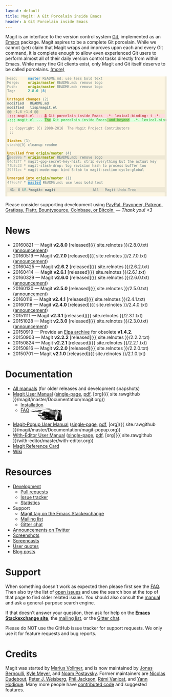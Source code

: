 ```yaml
---
layout: default
title: Magit! A Git Porcelain inside Emacs
header: A Git Porcelain inside Emacs
---
```


Magit is an interface to the version control system [Git][git],
implemented as an [Emacs][emacs] package.  Magit aspires to be a
complete Git porcelain.  While we cannot (yet) claim that Magit wraps
and improves upon each and every Git command, it is complete enough to
allow even experienced Git users to perform almost all of their daily
version control tasks directly from within Emacs.  While many fine Git
clients exist, only Magit and Git itself deserve to be called
porcelains.  <a class="small" href="/about">(more)</a>

<a href="/screenshots">
  <img class="screenshot" src="/screenshots/status.png">
</a>

<script type="text/javascript" src="/quotes/quotes.js"></script>
<script type="text/javascript">window.onload = inject_quotes;</script>
<section>
  <blockquote id="quote1"></blockquote>
  <blockquote id="quote2"></blockquote>
  <div id="donate">
    Please consider supporting development using
    <a href="/donations">PayPal, Payoneer, Patreon, Gratipay,
    Flattr, Bountysource, Coinbase, or Bitcoin.</a>
    &mdash; <i>Thank you! &lt;3</i>
  </div>
</section>

# News

* 20160821 &mdash; Magit **v2.8.0** [released]({{ site.relnotes }}/2.8.0.txt)
  ([announcement](https://emacsair.me/2016/08/21/magit-2.8))
* 20160519 &mdash; Magit **v2.7.0** [released]({{ site.relnotes }}/2.7.0.txt)
  ([announcement](https://emacsair.me/2016/05/19/magit-2.7))
* 20160425 &mdash; Magit **v2.6.2** [released]({{ site.relnotes }}/2.6.2.txt)
* 20160414 &mdash; Magit **v2.6.1** [released]({{ site.relnotes }}/2.6.1.txt)
* 20160329 &mdash; Magit **v2.6.0** [released]({{ site.relnotes }}/2.6.0.txt)
  ([announcement](https://emacsair.me/2016/03/29/magit-2.6))
* 20160130 &mdash; Magit **v2.5.0** [released]({{ site.relnotes }}/2.5.0.txt)
  ([announcement](https://emacsair.me/2016/02/10/magit-2.5))
* 20160119 &mdash; Magit **v2.4.1** [released]({{ site.relnotes }}/2.4.1.txt)
* 20160118 &mdash; Magit **v2.4.0** [released]({{ site.relnotes }}/2.4.0.txt)
  ([announcement](https://emacsair.me/2016/01/18/magit-2.4))
* 20151111 &mdash; Magit **v2.3.1** [released]({{ site.relnotes }}/2.3.1.txt)
* 20151028 &mdash; Magit **v2.3.0** [released]({{ site.relnotes }}/2.3.0.txt)
  ([announcement](https://emacsair.me/))
* 20150919 &mdash; Provide an [Elpa archive](/elpa/v1) for obsolete **v1.4.2**.
* 20150903 &mdash; Magit **v2.2.2** [released]({{ site.relnotes }}/2.2.2.txt)
* 20150824 &mdash; Magit **v2.2.1** [released]({{ site.relnotes }}/2.2.1.txt)
* 20150816 &mdash; Magit **v2.2.0** [released]({{ site.relnotes }}/2.2.0.txt)
* 20150701 &mdash; Magit **v2.1.0** [released]({{ site.relnotes }}/2.1.0.txt)

# Documentation

* [All manuals](/manual)
  (for older releases and development snapshots)
* [Magit User Manual](/manual/magit#Top)
  ([single-page](/manual/magit.html#Top),
   [pdf](/manual/magit.pdf),
   [org]({{ site.rawgithub }}/magit/master/Documentation/magit.org))
  * [Installation](/manual/magit/Installation.html)
  * [FAQ](/manual/magit/FAQ.html)
    <img src="/img/R.png" align="top">
* [Magit-Popup User Manual](/manual/magit-popup#Top)
  ([single-page](/manual/magit-popup.html#Top),
   [pdf](/manual/magit-popup.pdf),
   [org]({{ site.rawgithub }}/magit/master/Documentation/magit-popup.org))
* [With-Editor User Manual](/manual/with-editor#Top)
  ([single-page](/manual/with-editor.html#Top),
   [pdf](/manual/with-editor.pdf),
   [org]({{ site.rawgithub }}/with-editor/master/with-editor.org))
* [Magit Reference Card](/manual/magit-refcard.pdf)
* [Wiki][wiki]

# Resources

* [Development][devel]
  * [Pull requests][pulls]
  * [Issue tracker][issues]
  * [Statistics](/stats/activity.html)
* Support
  * [Magit tag on the Emacs Stackexchange][forum]
  * [Mailing list][list]
  * [Gitter chat][chat]
* [Announcements on Twitter][twitter]
* [Screenshots](/screenshots)
* [Screencasts](/screencasts)
* [User quotes](/quotes)
* [Blog posts](/blogs)

# Support

When something doesn't work as expected then please first see the
[FAQ][faq].  Then also try the list of [open issues][issues] and use
the search box at the top of that page to find older related issues.
You should also consult the [manual][manual] and ask a general-purpose
search engine.

If that doesn't answer your question, then ask for help on the
**[Emacs Stackexchange site][forum]**, the [mailing list][list], or
the [Gitter chat][chat].

Please do NOT use the GitHub issue tracker for support requests.
We only use it for feature requests and bug reports.

# Credits

Magit was started by [Marius Vollmer][marius], and is now maintained
by [Jonas Bernoulli][jonas], [Kyle Meyer][kyle], and
[Noam Postavsky][noam].  Former maintainers are
[Nicolas Dudebout][nicolas], [Peter J. Weisberg][peter],
[Phil Jackson][phil], [Rémi Vanicat][remi], and [Yann Hodique][yann].
Many more people have [contributed code][authors] and suggested
features.

[contrib]: https://github.com/magit/magit/blob/master/CONTRIBUTING.md
[devel]:   https://github.com/magit/magit
[issues]:  https://github.com/magit/magit/issues
[pulls]:   https://github.com/magit/magit/pulls

[authors]: https://magit.vc/stats/authors.html
[faq]:     https://magit.vc/manual/magit/FAQ.html
[manual]:  https://magit.vc/manual

[chat]:    https://gitter.im/magit/magit
[forum]:   https://emacs.stackexchange.com/questions/tagged/magit
[list]:    https://groups.google.com/forum/?fromgroups#!forum/magit
[twitter]: https://twitter.com/magit_emacs
[wiki]:    https://github.com/magit/magit/wiki

[emacs]:   https://www.gnu.org/software/emacs
[git]:     https://git-scm.com

[jonas]:   https://emacsair.me
[kyle]:    https://github.com/kyleam
[marius]:  https://github.com/mvollmer
[nicolas]: http://dudebout.com
[noam]:    https://github.com/npostavs
[peter]:   https://github.com/pjweisberg
[phil]:    https://github.com/philjackson
[remi]:    https://github.com/vanicat
[yann]:    http://www.hodique.info
